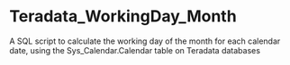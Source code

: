 # Teradata_WorkingDay_Month
A SQL script to calculate the working day of the month for each calendar date, using the Sys_Calendar.Calendar table on Teradata databases
